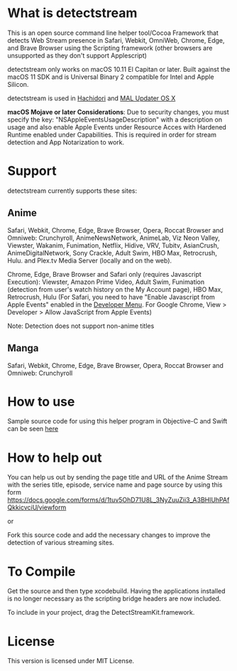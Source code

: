 # What is detectstream
This is an open source command line helper tool/Cocoa Framework that detects Web Stream presence in Safari, Webkit, OmniWeb, Chrome, Edge, and Brave Browser using the Scripting framework (other browsers are unsupported as they don't support Applescript)

detectstream only works on macOS 10.11 El Capitan or later. Built against the macOS 11 SDK and is Universal Binary 2 compatible for Intel and Apple Silicon.

detectstream is used in [Hachidori](https://github.com/Atelier-Shiori/hachidori) and [MAL Updater OS X](https://github.com/Atelier-Shiori/malupdaterosx-cocoa)

**macOS Mojave or later Considerations**: Due to security changes, you must specify the key: "NSAppleEventsUsageDescription" with a description on usage and also enable Apple Events under Resource Acces with Hardened Runtime enabled under Capabilities. This is required in order for stream detection and App Notarization to work.

# Support
detectstream currently supports these sites:
## Anime
Safari, Webkit, Chrome, Edge, Brave Browser, Opera, Roccat Browser and Omniweb: Crunchyroll, AnimeNewsNetwork, AnimeLab, Viz Neon Valley, Viewster, Wakanim, Funimation, Netflix, Hidive, VRV,  Tubitv, AsianCrush, AnimeDigitalNetwork, Sony Crackle, Adult Swim, HBO Max, Retrocrush, Hulu. and Plex.tv Media Server (locally and on the web).

Chrome, Edge, Brave Browser and Safari only (requires Javascript Execution): Viewster, Amazon Prime Video, Adult Swim, Funimation (detection from user's watch history on the My Account page), HBO Max, Retrocrush, Hulu (For Safari, you need to have "Enable Javascript from Apple Events" enabled in the [Developer Menu](https://support.apple.com/kb/PH21491). For Google Chrome, View > Developer > Allow JavaScript from Apple Events)

Note: Detection does not support non-anime titles

## Manga
Safari, Webkit, Chrome, Edge, Brave Browser, Opera, Roccat Browser and Omniweb: Crunchyroll

# How to use
Sample source code for using this helper program in Objective-C and Swift can be seen [here](https://github.com/Atelier-Shiori/detectstream/wiki/Usage)

# How to help out
You can help us out by sending the page title and URL of the Anime Stream with the series title, episode, service name and page source by using this form
https://docs.google.com/forms/d/1tuv5OhD71U8L_3NyZuuZii3_A3BHlUhPAfQkkicvciU/viewform

or

Fork this source code and add the necessary changes to improve the detection of various streaming sites.

# To Compile
Get the source and then type xcodebuild. Having the applications installed is no longer necessary as the scripting bridge headers are now included.

To include in your project, drag the DetectStreamKit.framework.

# License
This version is licensed under MIT License.
